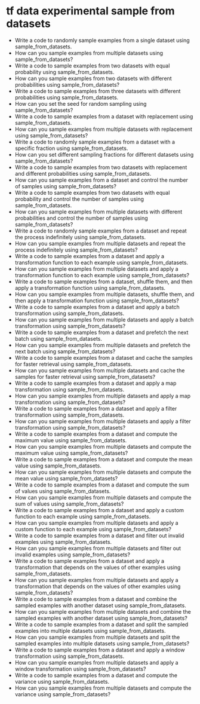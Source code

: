 # tf data experimental sample from datasets

- Write a code to randomly sample examples from a single dataset using sample_from_datasets.
- How can you sample examples from multiple datasets using sample_from_datasets?
- Write a code to sample examples from two datasets with equal probability using sample_from_datasets.
- How can you sample examples from two datasets with different probabilities using sample_from_datasets?
- Write a code to sample examples from three datasets with different probabilities using sample_from_datasets.
- How can you set the seed for random sampling using sample_from_datasets?
- Write a code to sample examples from a dataset with replacement using sample_from_datasets.
- How can you sample examples from multiple datasets with replacement using sample_from_datasets?
- Write a code to randomly sample examples from a dataset with a specific fraction using sample_from_datasets.
- How can you set different sampling fractions for different datasets using sample_from_datasets?
- Write a code to sample examples from two datasets with replacement and different probabilities using sample_from_datasets.
- How can you sample examples from a dataset and control the number of samples using sample_from_datasets?
- Write a code to sample examples from two datasets with equal probability and control the number of samples using sample_from_datasets.
- How can you sample examples from multiple datasets with different probabilities and control the number of samples using sample_from_datasets?
- Write a code to randomly sample examples from a dataset and repeat the process indefinitely using sample_from_datasets.
- How can you sample examples from multiple datasets and repeat the process indefinitely using sample_from_datasets?
- Write a code to sample examples from a dataset and apply a transformation function to each example using sample_from_datasets.
- How can you sample examples from multiple datasets and apply a transformation function to each example using sample_from_datasets?
- Write a code to sample examples from a dataset, shuffle them, and then apply a transformation function using sample_from_datasets.
- How can you sample examples from multiple datasets, shuffle them, and then apply a transformation function using sample_from_datasets?
- Write a code to sample examples from a dataset and apply a batch transformation using sample_from_datasets.
- How can you sample examples from multiple datasets and apply a batch transformation using sample_from_datasets?
- Write a code to sample examples from a dataset and prefetch the next batch using sample_from_datasets.
- How can you sample examples from multiple datasets and prefetch the next batch using sample_from_datasets?
- Write a code to sample examples from a dataset and cache the samples for faster retrieval using sample_from_datasets.
- How can you sample examples from multiple datasets and cache the samples for faster retrieval using sample_from_datasets?
- Write a code to sample examples from a dataset and apply a map transformation using sample_from_datasets.
- How can you sample examples from multiple datasets and apply a map transformation using sample_from_datasets?
- Write a code to sample examples from a dataset and apply a filter transformation using sample_from_datasets.
- How can you sample examples from multiple datasets and apply a filter transformation using sample_from_datasets?
- Write a code to sample examples from a dataset and compute the maximum value using sample_from_datasets.
- How can you sample examples from multiple datasets and compute the maximum value using sample_from_datasets?
- Write a code to sample examples from a dataset and compute the mean value using sample_from_datasets.
- How can you sample examples from multiple datasets and compute the mean value using sample_from_datasets?
- Write a code to sample examples from a dataset and compute the sum of values using sample_from_datasets.
- How can you sample examples from multiple datasets and compute the sum of values using sample_from_datasets?
- Write a code to sample examples from a dataset and apply a custom function to each example using sample_from_datasets.
- How can you sample examples from multiple datasets and apply a custom function to each example using sample_from_datasets?
- Write a code to sample examples from a dataset and filter out invalid examples using sample_from_datasets.
- How can you sample examples from multiple datasets and filter out invalid examples using sample_from_datasets?
- Write a code to sample examples from a dataset and apply a transformation that depends on the values of other examples using sample_from_datasets.
- How can you sample examples from multiple datasets and apply a transformation that depends on the values of other examples using sample_from_datasets?
- Write a code to sample examples from a dataset and combine the sampled examples with another dataset using sample_from_datasets.
- How can you sample examples from multiple datasets and combine the sampled examples with another dataset using sample_from_datasets?
- Write a code to sample examples from a dataset and split the sampled examples into multiple datasets using sample_from_datasets.
- How can you sample examples from multiple datasets and split the sampled examples into multiple datasets using sample_from_datasets?
- Write a code to sample examples from a dataset and apply a window transformation using sample_from_datasets.
- How can you sample examples from multiple datasets and apply a window transformation using sample_from_datasets?
- Write a code to sample examples from a dataset and compute the variance using sample_from_datasets.
- How can you sample examples from multiple datasets and compute the variance using sample_from_datasets?